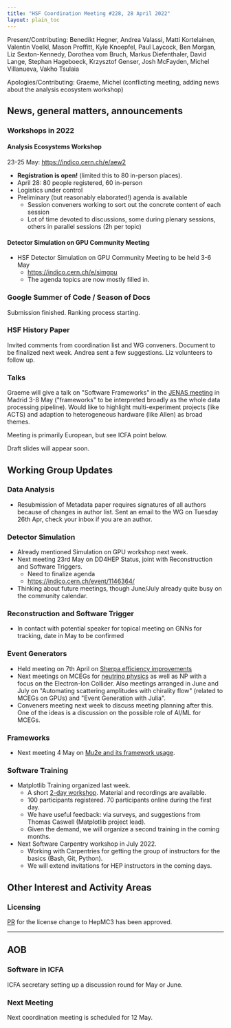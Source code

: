 ```yaml
---
title: "HSF Coordination Meeting #228, 28 April 2022"
layout: plain_toc
---
```


Present/Contributing: Benedikt Hegner, Andrea Valassi, Matti Kortelainen,
Valentin Voelkl, Mason Proffitt, Kyle Knoepfel, Paul Laycock, Ben Morgan, Liz
Sexton-Kennedy, Dorothea vom Bruch, Markus Diefenthaler, David Lange, Stephan
Hageboeck, Krzysztof Genser, Josh McFayden, Michel Villanueva, Vakho Tsulaia

Apologies/Contributing: Graeme, Michel (conflicting meeting, adding news about
the analysis ecosystem workshop)

## News, general matters, announcements

### Workshops in 2022

#### Analysis Ecosystems Workshop

23-25 May: <https://indico.cern.ch/e/aew2>

- **Registration is open!** (limited this to 80 in-person places).
- April 28: 80 people registered, 60 in-person
- Logistics under control
- Preliminary (but reasonably elaborated!) agenda is available
  - Session conveners working to sort out the concrete content of each session
  - Lot of time devoted to discussions, some during plenary sessions, others in
    parallel sessions (2h per topic)

#### Detector Simulation on GPU Community Meeting

- HSF Detector Simulation on GPU Community Meeting to be held 3-6 May
  - <https://indico.cern.ch/e/simgpu>
  - The agenda topics are now mostly filled in.

### Google Summer of Code / Season of Docs

Submission finished. Ranking process starting.

### HSF History Paper

Invited comments from coordination list and WG conveners. Document to be
finalized next week. Andrea sent a few suggestions. Liz volunteers to follow up.

### Talks

Graeme will give a talk on "Software Frameworks" in the
[JENAS meeting](https://indico.cern.ch/event/1040535/) in Madrid 3-8 May
("frameworks" to be interpreted broadly as the whole data processing pipeline).
Would like to highlight multi-experiment projects (like ACTS) and adaption to
heterogeneous hardware (like Allen) as broad themes.

Meeting is primarily European, but see ICFA point below.

Draft slides will appear soon.

## Working Group Updates

### Data Analysis

- Resubmission of Metadata paper requires signatures of all authors because of
  changes in author list. Sent an email to the WG on Tuesday 26th Apr, check
  your inbox if you are an author.

### Detector Simulation

- Already mentioned Simulation on GPU workshop next week.
- Next meeting 23rd May on DD4HEP Status, joint with Reconstruction and Software
  Triggers.
  - Need to finalize agenda
  - <https://indico.cern.ch/event/1146364/>
- Thinking about future meetings, though June/July already quite busy on the
  community calendar.

### Reconstruction and Software Trigger

- In contact with potential speaker for topical meeting on GNNs for tracking,
  date in May to be confirmed

### Event Generators

- Held meeting on 7th April on
  [Sherpa efficiency improvements](https://indico.cern.ch/event/1142647/)
- Next meetings on MCEGs for
  [neutrino physics](https://indico.cern.ch/event/1145152/) as well as NP with a
  focus on the Electron-Ion Collider. Also meetings arranged in June and July on
  "Automating scattering amplitudes with chirality flow" (related to MCEGs on
  GPUs) and "Event Generation with Julia".
- Conveners meeting next week to discuss meeting planning after this. One of the
  ideas is a discussion on the possible role of AI/ML for MCEGs.

### Frameworks

- Next meeting 4 May on
  [Mu2e and its framework usage](https://indico.cern.ch/event/1138384/).

### Software Training

- Matplotlib Training organized last week.
  - A short [2-day workshop](https://indico.cern.ch/event/1058838/timetable/).
    Material and recordings are available.
  - 100 participants registered. 70 participants online during the first day.
  - We have useful feedback: via surveys, and suggestions from Thomas Caswell
    (Matplotlib project lead).
  - Given the demand, we will organize a second training in the coming months.
- Next Software Carpentry workshop in July 2022.
  - Working with Carpentries for getting the group of instructors for the basics
    (Bash, Git, Python).
  - We will extend invitations for HEP instructors in the coming days.

## Other Interest and Activity Areas

### Licensing

[PR](https://gitlab.cern.ch/hepmc/HepMC3/-/merge_requests/148) for the license
change to HepMC3 has been approved.

---

## AOB

### Software in ICFA

ICFA secretary setting up a discussion round for May or June.

### Next Meeting

Next coordination meeting is scheduled for 12 May.
